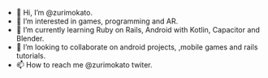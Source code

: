 - 👋 Hi, I’m @zurimokato.
- 👀 I’m interested in games, programming and AR.
- 🌱 I’m currently learning Ruby on Rails, Android with Kotlin, Capacitor and Blender.
- 💞️ I’m looking to collaborate on android projects, ,mobile games and rails tutorials.
- 📫 How to reach me @zurimokato twiter.

<!---
zurimokato/zurimokato is a ✨ special ✨ repository because its `README.md` (this file) appears on your GitHub profile.
You can click the Preview link to take a look at your changes.
--->
